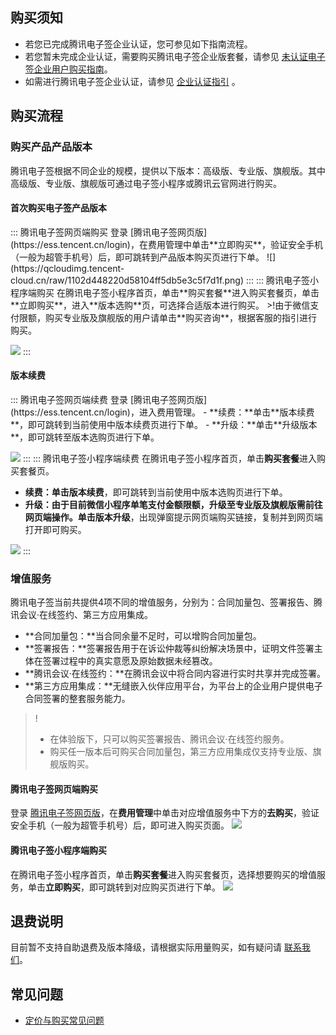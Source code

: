 ## 购买须知
- 若您已完成腾讯电子签企业认证，您可参见如下指南流程。
- 若您暂未完成企业认证，需要购买腾讯电子签企业版套餐，请参见 [未认证电子签企业用户购买指南](https://cloud.tencent.com/document/product/1323/89670)。
- 如需进行腾讯电子签企业认证，请参见 [企业认证指引](https://cloud.tencent.com/document/product/1323/58758) 。

## 购买流程
### 购买产品产品版本
腾讯电子签根据不同企业的规模，提供以下版本：高级版、专业版、旗舰版。其中高级版、专业版、旗舰版可通过电子签小程序或腾讯云官网进行购买。

#### 首次购买电子签产品版本

<dx-tabs>
::: 腾讯电子签网页端购买
登录 [腾讯电子签网页版](https://ess.tencent.cn/login)，在费用管理中单击**立即购买**，验证安全手机（一般为超管手机号）后，即可跳转到产品版本购买页进行下单。
![](https://qcloudimg.tencent-cloud.cn/raw/1102d448220d58104ff5db5e3c5f7d1f.png)
:::
::: 腾讯电子签小程序端购买
在腾讯电子签小程序首页，单击**购买套餐**进入购买套餐页，单击**立即购买**，进入**版本选购**页，可选择合适版本进行购买。
>!由于微信支付限额，购买专业版及旗舰版的用户请单击**购买咨询**，根据客服的指引进行购买。

![](https://qcloudimg.tencent-cloud.cn/raw/4cfd3ae0753cc937a955443274db4211.png)
:::
</dx-tabs>



#### 版本续费
<dx-tabs>
::: 腾讯电子签网页端续费
登录 [腾讯电子签网页版](https://ess.tencent.cn/login)，进入费用管理。
- **续费：**单击**版本续费**，即可跳转到当前使用中版本续费页进行下单。
- **升级：**单击**升级版本**，即可跳转至版本选购页进行下单。

![](https://qcloudimg.tencent-cloud.cn/raw/64f8b93a9f8cdbb50066c967866f5451.png)
:::
::: 腾讯电子签小程序端续费
在腾讯电子签小程序首页，单击**购买套餐**进入购买套餐页。
- **续费：**单击**版本续费**，即可跳转到当前使用中版本选购页进行下单。
- **升级：**由于目前微信小程序单笔支付金额限额，升级至专业版及旗舰版需前往网页端操作。单击**版本升级**，出现弹窗提示网页端购买链接，复制并到网页端打开即可购买。

![](https://qcloudimg.tencent-cloud.cn/raw/fd29870bdc177fc5086e5081f19f596e.png)
:::
</dx-tabs>



### 增值服务
腾讯电子签当前共提供4项不同的增值服务，分别为：合同加量包、签署报告、腾讯会议·在线签约、第三方应用集成。
- **合同加量包：**当合同余量不足时，可以增购合同加量包。
- **签署报告：**签署报告用于在诉讼仲裁等纠纷解决场景中，证明文件签署主体在签署过程中的真实意愿及原始数据未经篡改。
- **腾讯会议·在线签约：**在腾讯会议中将合同内容进行实时共享并完成签署。
- **第三方应用集成：**无缝嵌入伙伴应用平台，为平台上的企业用户提供电子合同签署的整套服务能力。
>!
>- 在体验版下，只可以购买签署报告、腾讯会议·在线签约服务。
>- 购买任一版本后可购买合同加量包，第三方应用集成仅支持专业版、旗舰版购买。

#### 腾讯电子签网页端购买
登录 [腾讯电子签网页版](https://ess.tencent.cn/login)，在**费用管理**中单击对应增值服务中下方的**去购买**，验证安全手机（一般为超管手机号）后，即可进入购买页面。
![](https://qcloudimg.tencent-cloud.cn/raw/e1d87cd46fde12fc636fd09e314ee803.png)


#### 腾讯电子签小程序端购买
在腾讯电子签小程序首页，单击**购买套餐**进入购买套餐页，选择想要购买的增值服务，单击**立即购买**，即可跳转到对应购买页进行下单。
![](https://qcloudimg.tencent-cloud.cn/raw/90f3477e54d23b6c13d554ef8ca1a026.png)

## 退费说明
目前暂不支持自助退费及版本降级，请根据实际用量购买，如有疑问请 [联系我们](https://cloud.tencent.com/document/product/1323/59638)。

## 常见问题
- [定价与购买常见问题](https://cloud.tencent.com/document/product/1323/71859)



